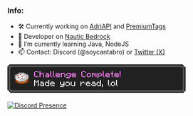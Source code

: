 ### Info:

- 🛠 Currently working on [AdriAPI](https://github.com/Adrigamer2950/AdriAPI) and [PremiumTags](https://github.com/Adrigamer2950/PremiumTags)
- 👀 Developer on [Nautic Bedrock](https://discord.gg/nauticbedrock)
- 🌱 I’m currently learning Java, NodeJS
- 📫 Contact: Discord (@soycantabro) or [Twitter (X)](https://x.com/adrigamer2950)

![made_you_read](https://raw.githubusercontent.com/Adrigamer2950/Adrigamer2950/main/made_you_read.png)
<br></br>
[![Discord Presence](https://lanyard.cnrad.dev/api/353104236491309056)](https://discord.com/users/353104236491309056)
